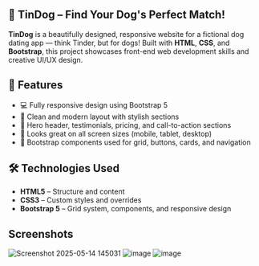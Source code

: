## 🐶 TinDog – Find Your Dog's Perfect Match!

**TinDog** is a beautifully designed, responsive website for a fictional dog dating app — think Tinder, but for dogs! Built with **HTML**, **CSS**, and **Bootstrap**, this project showcases front-end web development skills and creative UI/UX design.

## 🌟 Features

- 💻 Fully responsive design using Bootstrap 5
- 🎨 Clean and modern layout with stylish sections
- 🐾 Hero header, testimonials, pricing, and call-to-action sections
- 📱 Looks great on all screen sizes (mobile, tablet, desktop)
- 🔗 Bootstrap components used for grid, buttons, cards, and navigation

## 🛠️ Technologies Used

- **HTML5** – Structure and content
- **CSS3** – Custom styles and overrides
- **Bootstrap 5** – Grid system, components, and responsive design

## Screenshots

![Screenshot 2025-05-14 145031](https://github.com/user-attachments/assets/011af740-335f-44b6-9b8e-41af7134a3c7)
![image](https://github.com/user-attachments/assets/c316284a-be3f-4a58-970f-b4e501d8b71e)
![image](https://github.com/user-attachments/assets/ad0da789-c7dc-42fc-b1bb-92f841484682)
